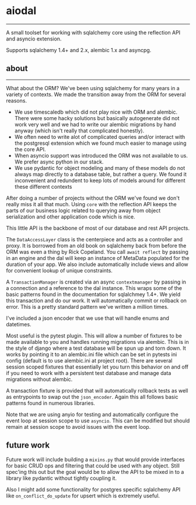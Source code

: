 # aiodal 
--- 
A small toolset for working with sqlalchemy core using the reflection API and asyncio extension. 

Supports sqlalchemy 1.4+ and 2.x, alembic 1.x and asyncpg.  

## about
---- 

What about the ORM? We've been using sqlalchemy for many years in a variety of contexts. We made the transition away from the ORM for several reasons. 

* We use timescaledb which did not play nice with ORM and alembic. There were some hacky solutions but basically autogenerate did not work very well and we had to write our alembic migrations by hand anyway (which isn't really that complicated honestly).
* We often need to write alot of complicated queries and/or interact with the postgresql extension which we found much easier to manage using the core API.  
* When asyncio support was introduced the ORM was not available to us. We prefer async python in our stack.  
* We use pydantic for object modeling and many of these models do not always map directly to a database table, but rather a query. We found it inconvenient and redundent to keep lots of models around for different these different contexts

After doing a number of projects without the ORM we've found we don't really miss it all that much. Using `core` with the reflection API keeps the parts of our business logic related to querying away from object serialization and other application code which is nice.   

This little API is the backbone of most of our database and rest API projects.

The `DataAccessLayer` class is the centerpiece and acts as a controller and proxy. It is borrowed from an old book on sqlalchemy back from before the ORM was even a thing by Rick Copeland. You call `await reflect` by passing in an engine and the dal will keep an instance of MetaData populated for the duration of your app. We also include automatically include views and allow for convenient lookup of unique constraints.  

A `TransactionManager` is created via an async `contextmanager` by passing in a connection and a reference to the dal instance. This wraps some of the basic patterns found in the documentation for sqlalchmey 1.4+. We yield this transaction and do our work. It will automatically commit or rollback on error. This is a pretty standard pattern we've written a million times. 

I've included a json encoder that we use that will handle enums and datetimes.  

Most useful is the pytest plugin. This will allow a number of fixtures to be made available to you and handles running migrations via alembic. This is in the style of django where a test database will be spun up and torn down. It works by pointing it to an alembic.ini file which can be set in pytests ini config (default is to use alembic.ini at project root). There are several session scoped fixtures that essentially let you turn this behavior on and off if you need to work with a persistent test database and manage data migrations without alembic. 

A transaction fixture is provided that will automatically rollback tests as well as entrypoints to swap out the `json_encoder`. Again this all follows basic patterns found in numerous libraries. 

Note that we are using anyio for testing and automatically configure the event loop at session scope to use `asyncio`. This can be modified but should remain at session scope to avoid issues with the event loop.

## future work

Future work will include building a `mixins.py` that would provide interfaces for basic CRUD ops and filtering that could be used with any object. Still spec'ing this out but the goal would be to allow the API to be mixed in to a library like pydantic without tightly coupling it. 

Also I might add some functionality for postgres specific sqlalchemy API like `on_conflict_do_update` for upsert which is extremely useful.
